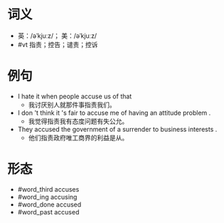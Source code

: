 # 词义
- 英：/əˈkjuːz/； 美：/əˈkjuːz/
- #vt 指责；控告；谴责；控诉
# 例句
- I hate it when people accuse us of that
	- 我讨厌别人就那件事指责我们。
- I don 't think it 's fair to accuse me of having an attitude problem .
	- 我觉得指责我有态度问题有失公允。
- They accused the government of a surrender to business interests .
	- 他们指责政府唯工商界的利益是从。
# 形态
- #word_third accuses
- #word_ing accusing
- #word_done accused
- #word_past accused
